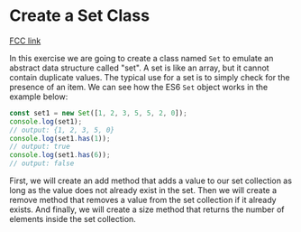 # Create a Set Class

[FCC link](https://www.freecodecamp.org/learn/coding-interview-prep/data-structures/create-a-set-class)

In this exercise we are going to create a class named `Set` to emulate an
abstract data structure called "set". A set is like an array, but it cannot
contain duplicate values. The typical use for a set is to simply check for the
presence of an item. We can see how the ES6 `Set` object works in the example
below:

```js
const set1 = new Set([1, 2, 3, 5, 5, 2, 0]);
console.log(set1);
// output: {1, 2, 3, 5, 0}
console.log(set1.has(1));
// output: true
console.log(set1.has(6));
// output: false
```

First, we will create an add method that adds a value to our set collection as
long as the value does not already exist in the set. Then we will create a
remove method that removes a value from the set collection if it already exists.
And finally, we will create a size method that returns the number of elements
inside the set collection.
